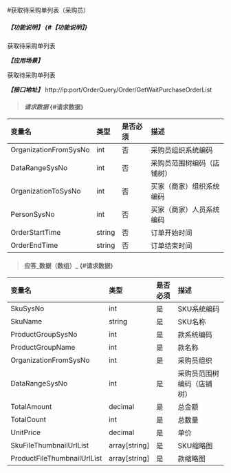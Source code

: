 #获取待采购单列表（采购员）

##### _【功能说明】_ {#【功能说明】}

获取待采购单列表

_**【应用场景】**_

获取待采购单列表

_**【接口地址】**_
http://ip:port/OrderQuery/Order/GetWaitPurchaseOrderList

> #### _请求数据_ {#请求数据}

| 变量名 | 类型 | 是否必须 | 描述 |
| :--- | :--- | :--- | :--- |
| OrganizationFromSysNo | int | 否 | 采购员组织系统编码 |
| DataRangeSysNo | int | 否 | 采购员范围树编码（店铺树） |
| OrganizationToSysNo | int | 否 | 买家（商家）组织系统编码 |
| PersonSysNo | int | 否 | 买家（商家）人员系统编码 |
| OrderStartTime | string | 否 | 订单开始时间 |
| OrderEndTime | string | 否 | 订单结束时间 |

> #### 应答_数据（数组）_ {#请求数据}


| 变量名 | 类型 | 是否必须 | 描述 |
| :--- | :--- | :--- | :--- |
| SkuSysNo| int | 是 | SKU系统编码 |
| SkuName| string| 是 | SKU名称 |
| ProductGroupSysNo| int | 是 | 款系统编码 |
| ProductGroupName| int | 是 | 款名称 |
| OrganizationFromSysNo| int | 是 | 采购员组织|
| DataRangeSysNo| int | 是 | 采购员范围树编码（店铺树）|
| TotalAmount| decimal| 是 | 总金额 |
| TotalCount| int| 是 | 总数量 |
| UnitPrice| decimal| 是 | 单价|
| SkuFileThumbnailUrlList| array[string]| 是 | SKU缩略图|
| ProductFileThumbnailUrlList| array[string]| 是 | 款缩略图|



